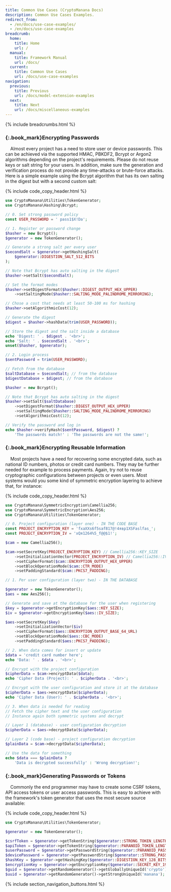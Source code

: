 ```yaml
---
title: Common Use Cases (CryptoManana Docs)
description: Common Use Cases Examples.
redirect_from:
  - /en/docs/use-case-examples/
  - /en/docs/use-case-examples
breadcrumb:
  home:
    title: Home
    url: /
  manual:
    title: Framework Manual
    url: /docs/
  current:
    title: Common Use Cases
    url: /docs/use-case-examples
navigation:
  previous:
    title: Previous
    url: /docs/model-extension-examples
  next:
    title: Next
    url: /docs/miscellaneous-examples
---
```


{% include breadcrumbs.html %}

### [](#encrypting-passwords){:.book_mark}Encrypting Passwords ###

&nbsp;&nbsp;&nbsp;&nbsp;Almost every project has a need to store user or device passwords. This can be achieved via the
supported HMAC, PBKDF2, Bcrypt or Argon2 algorithms depending on the project's requirements. Please do not reuse keys or
salt string for your users. In addition, make sure the generation and verification process do not provide any
time-attacks or brute-force attacks. Here is a simple example using the Bcrypt algorithm that has its own salting in the
digest but with a second custom salt:

{% include code_copy_header.html %}

```php
use CryptoManana\Utilities\TokenGenerator;
use CryptoManana\Hashing\Bcrypt;

// 0. Set strong password policy
const USER_PASSWORD = ' pass1$X!Da';

// 1. Register or password change
$hasher = new Bcrypt();
$generator = new TokenGenerator();

// Generate a strong salt per every user
$secondSalt = $generator->getHashingSalt(
    $generator::DIGESTION_SALT_512_BITS
);

// Note that Bcrypt has auto salting in the digest
$hasher->setSalt($secondSalt);

// Set the format modes
$hasher->setDigestFormat($hasher::DIGEST_OUTPUT_HEX_UPPER)
    ->setSaltingMode($hasher::SALTING_MODE_PALINDROME_MIRRORING);

// Chose a cost that needs at least 50-100 ms for hashing
$hasher->setAlgorithmicCost(12);

// Generate the digest
$digest = $hasher->hashData(trim(USER_PASSWORD));

// Store the digest and the salt inside a database
echo 'Digest: ' . $digest . '<br>';
echo 'Salt: ' . $secondSalt . '<br>';
unset($hasher, $generator);

// 2. Login process
$sentPassword = trim(USER_PASSWORD);

// Fetch from the database
$saltDatabase = $secondSalt; // from the database
$digestDatabase = $digest; // from the database

$hasher = new Bcrypt();

// Note that Bcrypt has auto salting in the digest
$hasher->setSalt($saltDatabase)
    ->setDigestFormat($hasher::DIGEST_OUTPUT_HEX_UPPER)
    ->setSaltingMode($hasher::SALTING_MODE_PALINDROME_MIRRORING)
    ->setAlgorithmicCost(12);

// Verify the password and log in
echo $hasher->verifyHash($sentPassword, $digest) ?
    'The passwords match!' : 'The passwords are not the same!';
```

### [](#encrypting-reusable-information){:.book_mark}Encrypting Reusable Information ###

&nbsp;&nbsp;&nbsp;&nbsp;Most projects have a need for recovering some encrypted data, such as national ID numbers,
photos or credit card numbers. They may be further needed for example to process payments. Again, try not to reuse
cryptographic configurations between projects or even users. Most systems would you some kind of symmetric encryption
layering to achieve that, for instance:

{% include code_copy_header.html %}

```php
use CryptoManana\SymmetricEncryption\Camellia256;
use CryptoManana\SymmetricEncryption\Aes256;
use CryptoManana\Utilities\TokenGenerator;

// 0. Project configuration (layer one) - IN THE CODE BASE
const PROJECT_ENCRYPTION_KEY = 'fxaXXs6f5saf817@!4явр1XSFaslfas_';
const PROJECT_ENCRYPTION_IV = 'xQя1264%5_f@@$1!';

$cam = new Camellia256();

$cam->setSecretKey(PROJECT_ENCRYPTION_KEY) // Camellia256::KEY_SIZE
    ->setInitializationVector(PROJECT_ENCRYPTION_IV) // Camellia256::IV_SIZE
    ->setCipherFormat($cam::ENCRYPTION_OUTPUT_HEX_UPPER)
    ->setBlockOperationMode($cam::CTR_MODE)
    ->setPaddingStandard($cam::PKCS7_PADDING);

// 1. Per user configuration (layer two) - IN THE DATABASE

$generator = new TokenGenerator();
$aes = new Aes256();

// Generate and save at the database for the user when registering
$key = $generator->getEncryptionKey($aes::KEY_SIZE);
$iv = $generator->getEncryptionKey($aes::IV_SIZE);

$aes->setSecretKey($key)
    ->setInitializationVector($iv)
    ->setCipherFormat($aes::ENCRYPTION_OUTPUT_BASE_64_URL)
    ->setBlockOperationMode($aes::CBC_MODE)
    ->setPaddingStandard($aes::PKCS7_PADDING);

// 2. When data comes for insert or update
$data = 'credit card number here';
echo 'Data: ' . $data . '<br>';

// Encrypt with the project configuration
$cipherData = $cam->encryptData($data);
echo 'Cipher Data (Project): ' . $cipherData . '<br>';

// Encrypt with the user configuration and store it at the database
$cipherData = $aes->encryptData($cipherData);
echo 'Cipher Data (User): ' . $cipherData . '<br>';

// 3. When data is needed for reading
// Fetch the cipher text and the user configuration
// Instance again both symmetric systems and decrypt

// Layer 1 (database) - user configuration decryption
$cipherData = $aes->decryptData($cipherData);

// Layer 2 (code base) - project configuration decryption
$plainData = $cam->decryptData($cipherData);

// Use the data for something
echo $data === $plainData ?
    'Data is decrypted successfully' : 'Wrong decryption!';
```

### [](#generating-passwords-or-tokens){:.book_mark}Generating Passwords or Tokens ###

&nbsp;&nbsp;&nbsp;&nbsp;Commonly the end programmer may have to create some CSRF tokens, API access tokens or user
access passwords. This is easy to achieve with the framework's token generator that uses the most secure source
available:

{% include code_copy_header.html %}

```php
use CryptoManana\Utilities\TokenGenerator;

$generator = new TokenGenerator();

$csrfToken = $generator->getTokenString($generator::STRONG_TOKEN_LENGTH);
$apiToken = $generator->getTokenString($generator::PARANOID_TOKEN_LENGTH);
$userPassword = $generator->getPasswordString($generator::PARANOID_PASSWORD_LENGTH);
$devicePassword = $generator->getPasswordString($generator::STRONG_PASSWORD_LENGTH);
$hashKey = $generator->getHashingKey($generator::DIGESTION_KEY_128_BITS);
$encryptionKey = $generator->getEncryptionKey($generator::SECRET_KEY_192_BITS);
$guid = $generator->getRandomGenerator()->getGloballyUniqueId('crypto');
$uuid = $generator->getRandomGenerator()->getStrongUniqueId('manana');
```

{% include section_navigation_buttons.html %}